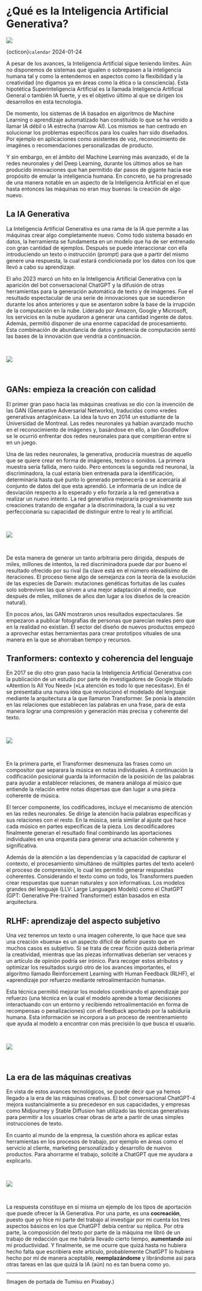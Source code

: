 # ¿Qué es la Inteligencia Artificial Generativa?
![](img/artificial-intelligence-3964530_640.jpg)

{octicon}`calendar` 2024-01-24

A pesar de los avances, la Inteligencia Artificial sigue teniendo límites. Aún no disponemos de sistemas que igualen o sobrepasen a la inteligencia humana tal y como la entendemos en aspectos como la flexibilidad y la creatividad (no digamos ya en áreas como la ética o la consciencia). Esta hipotética Superinteligencia Artificial es la llamada Inteligencia Artificial General o también IA fuerte, y es el objetivo último al que se dirigen los desarrollos en esta tecnología.

De momento, los sistemas de IA basados en algoritmos de Machine Learning o aprendizaje automatizado han constituido lo que se ha venido a llamar IA débil o IA estrecha (narrow AI). Los mismos se han centrado en solucionar los problemas específicos para los cuales han sido diseñados. Por ejemplo en aplicaciones como asistentes de voz, reconocimiento de imagénes o recomendaciones personalizadas de producto.

Y sin embargo, en el ámbito del Machine Learning más avanzado, el de la redes neuronales y del Deep Learning, durante los últimos años se han producido innovaciones que han permitido dar pasos de gigante hacia ese propósito de emular la inteligencia humana. En concreto, se ha progresado de una manera notable en un aspecto de la Inteligencia Artificial en el que hasta entonces las máquinas no eran muy buenas: la creación de algo nuevo.

## La IA Generativa

La Inteligencia Artificial Generativa es una rama de la IA que permite a las máquinas crear algo completamente nuevo. Como todo sistema basado en datos, la herramienta se fundamenta en un modelo que ha de ser entrenado con gran cantidad de ejemplos. Después se puede interaccionar con ella introduciendo un texto o instrucción (prompt) para que a partir del mismo genere una respuesta, la cual estará condicionada por los datos con los que llevó a cabo su aprendizaje.

El año 2023 marcó un hito en la Inteligencia Artificial Generativa con la aparición del bot conversacional ChatGPT y la difusión de otras herramientas para la generación automática de texto y de imágenes. Fue el resultado espectacular de una serie de innovaciones que se sucedieron durante los años anteriores y que se asentaron sobre la base de la irrupción de la computación en la nube. Liderado por Amazon, Google y Microsoft, los servicios en la nube ayudaron a generar una cantidad ingente de datos. Además, permitió disponer de una enorme capacidad de procesamiento. Esta combinación de abundancia de datos y potencia de computación sentó las bases de la innovación que vendría a continuación.

&nbsp;

![](img/que-es-la-inteligencia-artificial-generativa-Pagina-2.png)

&nbsp;

## GANs: empieza la creación con calidad

El primer gran paso hacia las máquinas creativas se dio con la invención de las GAN (Generative Adversarial Networks), traducidas como «redes generativas antagónicas». La idea la tuvo en 2014 un estudiante de la Universidad de Montreal. Las redes neuronales ya habían avanzado mucho en el reconocimiento de imágenes y, basándose en ello, a Ian Goodfellow se le ocurrió enfrentar dos redes neuronales para que compitieran entre sí en un juego.

Una de las redes neuronales, la generativa, produciría muestras de aquello que se quiere crear en forma de imágenes, textos o sonidos. La primera muestra sería fallida, mero ruido. Pero entonces la segunda red neuronal, la discriminadora, la cual estaría bien entrenada para la identificación, determinaría hasta qué punto lo generado pertenecería o se acercaría al conjunto de datos del que esta aprendió. Le informaría de un índice de desviación respecto a lo esperado y ello forzaría a la red generativa a realizar un nuevo intento. La red generativa mejoraría progresivamente sus creaciones tratando de engañar a la discriminadora, la cual a su vez perfeccionaría su capacidad de distinguir entre lo real y lo artificial.

&nbsp;

![](img/que-es-la-inteligencia-artificial-generativa-Pagina-3.png)

&nbsp;

De esta manera de generar un tanto arbitraria pero dirigida, después de miles, millones de intentos, la red discriminadora puede dar por bueno el resultado ofrecido por su rival (la clave está en el número elevadísimo de iteraciones. El proceso tiene algo de semejanza con la teoría de la evolución de las especies de Darwin: mutaciones genéticas fortuitas de las cuales solo sobreviven las que sirven a una mejor adaptación al medio, que después de miles, millones de años dan lugar a los diseños de la creación natural).

En pocos años, las GAN mostraron unos resultados espectaculares. Se empezaron a publicar fotografías de personas que parecían reales pero que en la realidad no existían. El sector del diseño de nuevos productos empezó a aprovechar estas herramientas para crear prototipos vituales de una manera en la que se ahorraban tiempo y recursos.

## Tranformers: contexto y coherencia del lenguaje

En 2017 se dio otro gran paso hacia la Inteligencia Artificial Generativa con la publicación de un estudio por parte de investigadores de Google titulado «Atention Is All You Need» («La atención es todo lo que necesitas»). En él se presentaba una nueva idea que revolucionó el modelado del lenguaje mediante la arquitectura a la que llamaron Transformer. Se ponía la atención en las relaciones que establecen las palabras en una frase, para de esta manera lograr una compresión y generación más precisa y coherente del texto.

&nbsp;

![](img/que-es-la-inteligencia-artificial-generativa-Pagina-4.png)

&nbsp;

En la primera parte, el Transformer desmenuza las frases como un compositor que separara la música en notas individuales. A continuación la codificación posicional guarda la información de la posición de las palabras para ayudar a establecer relaciones, de manera análoga al músico que entiende la relación entre notas dispersas que dan lugar a una pieza coherente de música.

El tercer componente, los codificadores, incluye el mecanismo de atención en las redes neuronales. Se dirige la atención hacia palabras específicas y sus relaciones con el resto. En la música, sería similar al ajuste que hace cada músico en partes específicas de la pieza. Los decodificadores finalmente generan el resultado final combinando las aportaciones individuales en una orquesta para generar una actuación coherente y significativa.

Además de la atención a las dependencias y la capacidad de capturar el contexto, el procesamiento simultáneo de múltiples partes del texto aceleró el proceso de comprensión, lo cual les permitió generar respuestas coherentes. Considerando el texto como un todo, los Transformers pueden crear respuestas que suenan naturales y son informativas. Los modelos grandes del lenguaje (LLV: Large Languages Models) como el ChatGPT (GPT: Generative Pre-trained Transformer) están basados en esta arquitectura.

## RLHF: aprendizaje del aspecto subjetivo

Una vez tenemos un texto o una imagen coherente, lo que hace que sea una creación «buena» es un aspecto difícil de definir puesto que en muchos casos es subjetivo. Si se trata de crear ficción quizá debería primar la creatividad, mientras que las piezas informativas deberían ser veraces y un artículo de opinión podría ser irónico. Para recoger estos atributos y optimizar los resultados surgió otro de los avances importantes, el algoritmo llamado Reinforcement Learning with Human Feedback (RLHF), el «aprendizaje por refuerzo mediante retroalimentación humana».

Esta técnica permitió mejorar los modelos combinando el aprendizaje por refuerzo (una técnica en la cual el modelo aprende a tomar decisiones interactuando con un entorno y recibiendo retroalimentación en forma de recompensas o penalizaciones) con el feedback aportado por la sabiduría humana. Esta información se incorpora a un proceso de reentrenamiento que ayuda al modelo a encontrar con más precisión lo que busca el usuario.

&nbsp;

![](img/que-es-la-inteligencia-artificial-generativa-Pagina-5.png)

&nbsp;

## La era de las máquinas creativas

En vista de estos avances tecnológicos, se puede decir que ya hemos llegado a la era de las máquinas creativas. El bot conversacional ChatGPT-4 mejora sustancialmente a su precedesor en sus capacidades, y empresas como Midjourney y Stable Diffusion han utilizado las técnicas generativas para permitir a los usuarios crear obras de arte a partir de unas simples instrucciones de texto.

En cuanto al mundo de la empresa, la cuestión ahora es aplicar estas herramientas en los procesos de trabajo, por ejemplo en áreas como el servicio al cliente, marketing personalizado y desarrollo de nuevos productos. Para ahorrarme el trabajo, solicité a ChatGPT que me ayudara a explicarlo.

&nbsp;

![](img/Captura-ChatGPT.jpg)

&nbsp;

La respuesta constituye en sí misma un ejemplo de los tipos de aportación que puede ofrecer la IA Generativa. Por una parte, es una **cocreación**, puesto que yo hice mi parte del trabajo al investigar por mi cuenta los tres aspectos básicos en los que ChatGPT debía centrar su réplica. Por otra parte, la composición del texto por parte de la máquina me libró de un trabajo de redacción que me habría llevado cierto tiempo, **aumentando** así mi productividad. Y finalmente, se me ocurre que quizá hasta no hubiera hecho falta que escribiera este artículo, probablemente ChatGPT lo hubiera hecho por mí de manera aceptable, **reemplazándome** y librándome así para otras tareas en las que quizá la IA (aún) no es tan buena como yo.

---
(Imagen de portada de Tumisu en Pixabay.)